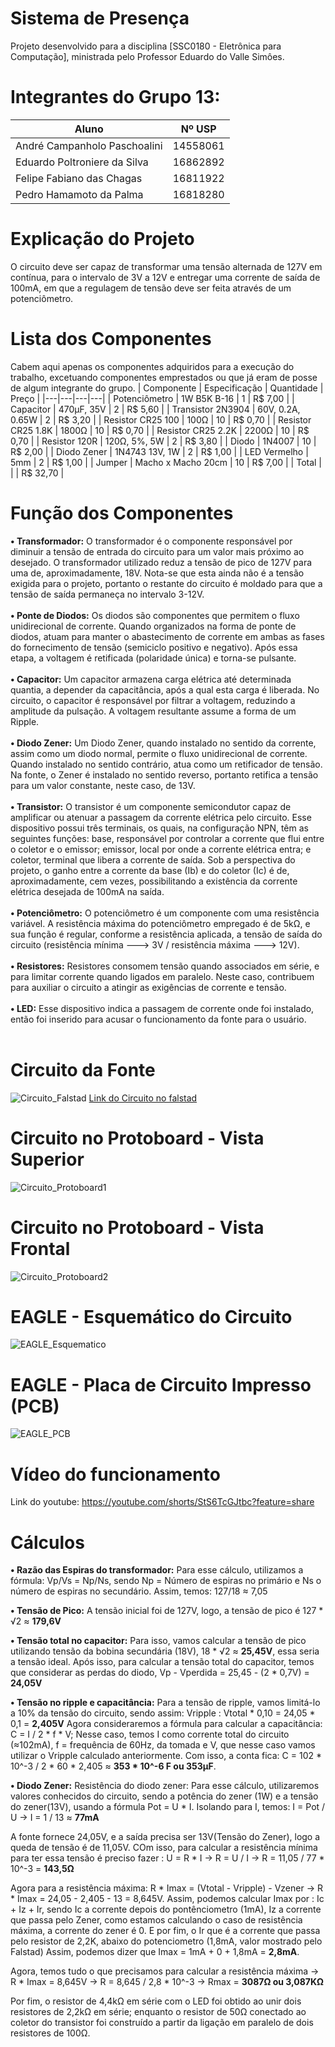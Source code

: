 # Sistema de Presença
Projeto desenvolvido para a disciplina [SSC0180 - Eletrônica para Computação], ministrada pelo Professor Eduardo do Valle Simôes.

# Integrantes do Grupo 13:
| Aluno | Nº USP |
|---|---|
| André Campanholo Paschoalini | 14558061 |
| Eduardo Poltroniere da Silva | 16862892 |
| Felipe Fabiano das Chagas | 16811922 |
| Pedro Hamamoto da Palma | 16818280 |

# Explicação do Projeto
O circuito deve ser capaz de transformar uma tensão alternada de 127V em contínua, para o intervalo de 3V a 12V e entregar uma corrente de saída de 100mA, em que a regulagem de tensão deve ser feita através de um potenciômetro.

# Lista dos Componentes
Cabem aqui apenas os componentes adquiridos para a execução do trabalho, excetuando componentes emprestados ou que já eram de posse de algum integrante do grupo.
| Componente | Especificação | Quantidade | Preço |
|---|---|---|---|
| Potenciômetro | 1W B5K B-16 | 1 | R$ 7,00 |
| Capacitor | 470μF, 35V | 2 | R$ 5,60 |
| Transistor 2N3904 | 60V, 0.2A, 0.65W | 2 | R$ 3,20 |
| Resistor CR25 100 | 100Ω | 10 | R$ 0,70 |
| Resistor CR25 1.8K | 1800Ω | 10 | R$ 0,70 |
| Resistor CR25 2.2K | 2200Ω | 10 | R$ 0,70 |
| Resistor 120R | 120Ω, 5%, 5W | 2 | R$ 3,80 |
| Diodo | 1N4007 | 10 | R$ 2,00 |
| Diodo Zener | 1N4743 13V, 1W | 2 | R$ 1,00 |
| LED Vermelho | 5mm | 2 | R$ 1,00 |
| Jumper | Macho x Macho 20cm | 10 | R$ 7,00 |
| Total |   |   | R$ 32,70 |

# Função dos Componentes
**• Transformador:** O transformador é o componente responsável por diminuir a tensão de entrada do circuito para um valor mais próximo ao desejado. O transformador utilizado reduz a tensão de pico de 127V para uma de, aproximadamente, 18V. Nota-se que esta ainda não é a tensão exigida para o projeto, portanto o restante do circuito é moldado para que a tensão de saída permaneça no intervalo 3-12V.<br><br>
**• Ponte de Diodos:** Os diodos são componentes que permitem o fluxo unidirecional de corrente. Quando organizados na forma de ponte de diodos, atuam para manter o abastecimento de corrente em ambas as fases do fornecimento de tensão (semiciclo positivo e negativo). Após essa etapa, a voltagem é retificada (polaridade única) e torna-se pulsante.<br><br>
**• Capacitor:** Um capacitor armazena carga elétrica até determinada quantia, a depender da capacitância, após a qual esta carga é liberada. No circuito, o capacitor é responsável por filtrar a voltagem, reduzindo a amplitude da pulsação. A voltagem resultante assume a forma de um Ripple.<br><br>
**• Diodo Zener:** Um Diodo Zener, quando instalado no sentido da corrente, assim como um diodo normal, permite o fluxo unidirecional de corrente. Quando instalado no sentido contrário, atua como um retificador de tensão. Na fonte, o Zener é instalado no sentido reverso, portanto retifica a tensão para um valor constante, neste caso, de 13V.<br><br>
**• Transistor:** O transistor é um componente semicondutor capaz de amplificar ou atenuar a passagem da corrente elétrica pelo circuito. Esse dispositivo possui três terminais, os quais, na configuração NPN, têm as seguintes funções: base, responsável por controlar a corrente que flui entre o coletor e o emissor; emissor, local por onde a corrente elétrica entra; e coletor, terminal que libera a corrente de saída. Sob a perspectiva do projeto, o ganho entre a corrente da base (Ib) e do coletor (Ic) é de, aproximadamente, cem vezes, possibilitando a existência da corrente elétrica desejada de 100mA na saída.<br><br>
**• Potenciômetro:** O potenciômetro é um componente com uma resistência variável. A resistência máxima do potenciômetro empregado é de 5kΩ, e sua função é regular, conforme a resistência aplicada, a tensão de saída do circuito (resistência mínima ---> 3V / resistência máxima ---> 12V).<br><br>
**• Resistores:** Resistores consomem tensão quando associados em série, e para limitar corrente quando ligados em paralelo. Neste caso, contribuem para auxiliar o circuito a atingir as exigências de corrente e tensão.<br><br>
**• LED:** Esse dispositivo indica a passagem de corrente onde foi instalado, então foi inserido para acusar o funcionamento da fonte para o usuário.<br><br>

# Circuito da Fonte
![Circuito_Falstad](https://github.com/user-attachments/assets/753f5140-2f8f-4558-91b9-41d9b97e7e20)
[Link do Circuito no falstad](https://tinyurl.com/2cjqocsm)

# Circuito no Protoboard - Vista Superior
![Circuito_Protoboard1](https://github.com/user-attachments/assets/ac1da0dd-7930-468d-b1b4-476971e12a93)

# Circuito no Protoboard - Vista Frontal
![Circuito_Protoboard2](https://github.com/user-attachments/assets/5a615ed1-d733-4367-8e0f-ed9c118c0db6)

# EAGLE - Esquemático do Circuito 
![EAGLE_Esquematico](https://github.com/user-attachments/assets/f0c94348-775d-4e4a-9912-604963d73fee)

# EAGLE - Placa de Circuito Impresso (PCB)
![EAGLE_PCB](https://github.com/user-attachments/assets/ca3a65e0-cf54-4e7a-9ae3-f715dc206810)

# Vídeo do funcionamento
Link do youtube: https://youtube.com/shorts/StS6TcGJtbc?feature=share
# Cálculos

**• Razão das Espiras do transformador:** Para esse cálculo, utilizamos a fórmula: Vp/Vs = Np/Ns, sendo Np = Número de espiras no primário e Ns o número de espiras no secundário. Assim, temos: 127/18 ≈ 7,05

**• Tensão de Pico:** A tensão inicial foi de 127V, logo, a tensão de pico é 127 * √2 ≈ **179,6V**

**• Tensão total no capacitor:** Para isso, vamos calcular a tensão de pico utilizando tensão da bobina secundária (18V), 18 * √2 ≈ **25,45V**, essa seria a tensão ideal.
Após isso, para calcular a tensão total do capacitor, temos que considerar as perdas do diodo, Vp - Vperdida = 25,45 - (2 * 0,7V) = **24,05V** 

**• Tensão no ripple e capacitância:** Para a tensão de ripple, vamos limitá-lo a 10% da tensão do circuito, sendo assim: Vripple : Vtotal * 0,10 = 24,05 * 0,1 = **2,405V**
Agora consideraremos a fórmula para calcular a capacitância: C = I / 2 * f * V; Nesse caso, temos I como corrente total do circuito (≈102mA), f = frequência de 60Hz, da tomada e V, que nesse caso vamos utilizar o Vripple calculado anteriormente. Com isso, a conta fica: C = 102 * 10^-3 / 2 * 60 * 2,405 ≈ **353 * 10^-6 F ou 353μF**.

**• Diodo Zener:** Resistência do diodo zener: Para esse cálculo, utilizaremos valores conhecidos do circuito, sendo a potência do zener (1W) e a tensão do zener(13V), usando a fórmula Pot = U * I. Isolando para I, temos: I = Pot / U -> I = 1 / 13  ≈ **77mA**

A fonte fornece 24,05V, e a saída precisa ser 13V(Tensão do Zener), logo a queda de tensão é de 11,05V. COm isso, para calcular a resistência mínima para ter essa tensão é preciso fazer : U = R * I -> R = U / I -> R = 11,05 / 77 * 10^-3 =  **143,5Ω**    

Agora para a resistência máxima: R * Imax = (Vtotal - Vripple) - Vzener -> R * Imax = 24,05 - 2,405 - 13 = 8,645V. Assim, podemos calcular Imax por : Ic + Iz + Ir, sendo Ic a corrente depois do pontênciometro (1mA), Iz a corrente que passa pelo Zener, como estamos calculando o caso de resistência máxima, a corrente do zener é 0. E por fim, o Ir que é a corrente que passa pelo resistor de 2,2K, abaixo do potenciometro (1,8mA, valor mostrado pelo Falstad)
Assim, podemos dizer que Imax = 1mA + 0 + 1,8mA = **2,8mA**.  

Agora, temos tudo o que precisamos para calcular a resistência máxima -> R * Imax = 8,645V -> R = 8,645 / 2,8 * 10^-3 -> Rmax = **3087Ω ou 3,087KΩ**

Por fim, o resistor de 4,4kΩ em série com o LED foi obtido ao unir dois resistores de 2,2kΩ em série; enquanto o resistor de 50Ω conectado ao coletor do transistor foi construído a partir da ligação em paralelo de dois resistores de 100Ω.


